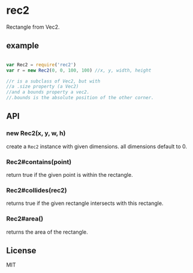 # rec2

Rectangle from Vec2.

## example

``` js

var Rec2 = require('rec2')
var r = new Rec2(0, 0, 100, 100) //x, y, width, height

//r is a subclass of Vec2, but with
//a .size property (a Vec2)
//and a bounds property a vec2.
//.bounds is the absolute position of the other corner.
```


## API

### new Rec2(x, y, w, h)

create a `Rec2` instance with given dimensions.
all dimensions default to 0.

### Rec2#contains(point)

return true if the given point is within the rectangle.

### Rec2#collides(rec2)

returns true if the given rectangle intersects with this rectangle.

### Rec2#area()

returns the area of the rectangle.

## License

MIT

